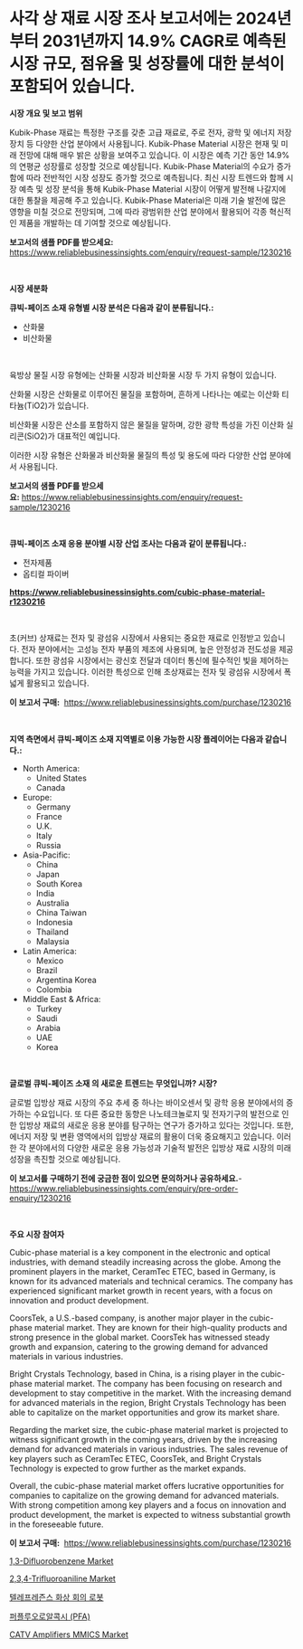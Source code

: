 <p><h1>사각 상 재료 시장 조사 보고서에는 2024년부터 2031년까지 14.9% CAGR로 예측된 시장 규모, 점유율 및 성장률에 대한 분석이 포함되어 있습니다.</h1></p><p><strong>시장 개요 및 보고 범위</strong></p>
<p><p>Kubik-Phase 재료는 특정한 구조를 갖춘 고급 재료로, 주로 전자, 광학 및 에너지 저장 장치 등 다양한 산업 분야에서 사용됩니다. Kubik-Phase Material 시장은 현재 및 미래 전망에 대해 매우 밝은 상황을 보여주고 있습니다. 이 시장은 예측 기간 동안 14.9%의 연평균 성장률로 성장할 것으로 예상됩니다. Kubik-Phase Material의 수요가 증가함에 따라 전반적인 시장 성장도 증가할 것으로 예측됩니다. 최신 시장 트렌드와 함께 시장 예측 및 성장 분석을 통해 Kubik-Phase Material 시장이 어떻게 발전해 나갈지에 대한 통찰을 제공해 주고 있습니다. Kubik-Phase Material은 미래 기술 발전에 많은 영향을 미칠 것으로 전망되며, 그에 따라 광범위한 산업 분야에서 활용되어 각종 혁신적인 제품을 개발하는 데 기여할 것으로 예상됩니다.</p></p>
<p><strong>보고서의 샘플 PDF를 받으세요:</strong> <a href="https://www.reliablebusinessinsights.com/enquiry/request-sample/1230216">https://www.reliablebusinessinsights.com/enquiry/request-sample/1230216</a></p>
<p>&nbsp;</p>
<p><strong>시장 세분화</strong></p>
<p><strong>큐빅-페이즈 소재 유형별 시장 분석은 다음과 같이 분류됩니다.:</strong></p>
<p><ul><li>산화물</li><li>비산화물</li></ul></p>
<p>&nbsp;</p>
<p><p>육방상 물질 시장 유형에는 산화물 시장과 비산화물 시장 두 가지 유형이 있습니다. </p><p>산화물 시장은 산화물로 이루어진 물질을 포함하며, 흔하게 나타나는 예로는 이산화 티타늄(TiO2)가 있습니다. </p><p>비산화물 시장은 산소를 포함하지 않은 물질을 말하며, 강한 광학 특성을 가진 이산화 실리콘(SiO2)가 대표적인 예입니다. </p><p>이러한 시장 유형은 산화물과 비산화물 물질의 특성 및 용도에 따라 다양한 산업 분야에서 사용됩니다.</p></p>
<p><strong>보고서의 샘플 PDF를 받으세요:</strong>&nbsp;<a href="https://www.reliablebusinessinsights.com/enquiry/request-sample/1230216">https://www.reliablebusinessinsights.com/enquiry/request-sample/1230216</a></p>
<p>&nbsp;</p>
<p><strong> 큐빅-페이즈 소재 응용 분야별 시장 산업 조사는 다음과 같이 분류됩니다.:</strong></p>
<p><ul><li>전자제품</li><li>옵티컬 파이버</li></ul></p>
<p><strong><a href="https://www.reliablebusinessinsights.com/cubic-phase-material-r1230216">https://www.reliablebusinessinsights.com/cubic-phase-material-r1230216</a></strong></p>
<p>&nbsp;</p>
<p><p>초(커브) 상재료는 전자 및 광섬유 시장에서 사용되는 중요한 재료로 인정받고 있습니다. 전자 분야에서는 고성능 전자 부품의 제조에 사용되며, 높은 안정성과 전도성을 제공합니다. 또한 광섬유 시장에서는 광신호 전달과 데이터 통신에 필수적인 빛을 제어하는 능력을 가지고 있습니다. 이러한 특성으로 인해 초상재료는 전자 및 광섬유 시장에서 폭넓게 활용되고 있습니다.</p></p>
<p><strong>이 보고서 구매:</strong>&nbsp; <a href="https://www.reliablebusinessinsights.com/purchase/1230216">https://www.reliablebusinessinsights.com/purchase/1230216</a></p>
<p>&nbsp;</p>
<p><strong>지역 측면에서 큐빅-페이즈 소재 지역별로 이용 가능한 시장 플레이어는 다음과 같습니다.:</strong></p>
<p><ul>
    <li>
        North America:
        <ul>
            <li>United States</li>
            <li>Canada</li>
        </ul>
    </li>
    <li>
        Europe:
        <ul>
            <li>Germany</li>
            <li>France</li>
            <li>U.K.</li>
            <li>Italy</li>
            <li>Russia</li>
        </ul>
    </li>
    <li>
        Asia-Pacific:
        <ul>
            <li>China</li>
            <li>Japan</li>
            <li>South Korea</li>
            <li>India</li>
            <li>Australia</li>
            <li>China Taiwan</li>
            <li>Indonesia</li>
            <li>Thailand</li>
            <li>Malaysia</li>
        </ul>
    </li>
    <li>
        Latin America:
        <ul>
            <li>Mexico</li>
            <li>Brazil</li>
            <li>Argentina Korea</li>
            <li>Colombia</li>
        </ul>
    </li>
    <li>
        Middle East & Africa:
        <ul>
            <li>Turkey</li>
            <li>Saudi</li>
            <li>Arabia</li>
            <li>UAE</li>
            <li>Korea</li>
        </ul>
    </li>
    </ul></p>
<p>&nbsp;</p>
<p><strong>글로벌 큐빅-페이즈 소재 의 새로운 트렌드는 무엇입니까? 시장?</strong></p>
<p><p>글로벌 입방상 재료 시장의 주요 추세 중 하나는 바이오센서 및 광학 응용 분야에서의 증가하는 수요입니다. 또 다른 중요한 동향은 나노테크놀로지 및 전자기구의 발전으로 인한 입방상 재료의 새로운 응용 분야를 탐구하는 연구가 증가하고 있다는 것입니다. 또한, 에너지 저장 및 변환 영역에서의 입방상 재료의 활용이 더욱 중요해지고 있습니다. 이러한 각 분야에서의 다양한 새로운 응용 가능성과 기술적 발전은 입방상 재료 시장의 미래 성장을 촉진할 것으로 예상됩니다.</p></p>
<p><strong>이 보고서를 구매하기 전에 궁금한 점이 있으면 문의하거나 공유하세요.</strong>- <a href="https://www.reliablebusinessinsights.com/enquiry/pre-order-enquiry/1230216">https://www.reliablebusinessinsights.com/enquiry/pre-order-enquiry/1230216</a></p>
<p>&nbsp;</p>
<p><strong>주요 시장 참여자</strong></p>
<p><p>Cubic-phase material is a key component in the electronic and optical industries, with demand steadily increasing across the globe. Among the prominent players in the market, CeramTec ETEC, based in Germany, is known for its advanced materials and technical ceramics. The company has experienced significant market growth in recent years, with a focus on innovation and product development.</p><p>CoorsTek, a U.S.-based company, is another major player in the cubic-phase material market. They are known for their high-quality products and strong presence in the global market. CoorsTek has witnessed steady growth and expansion, catering to the growing demand for advanced materials in various industries.</p><p>Bright Crystals Technology, based in China, is a rising player in the cubic-phase material market. The company has been focusing on research and development to stay competitive in the market. With the increasing demand for advanced materials in the region, Bright Crystals Technology has been able to capitalize on the market opportunities and grow its market share.</p><p>Regarding the market size, the cubic-phase material market is projected to witness significant growth in the coming years, driven by the increasing demand for advanced materials in various industries. The sales revenue of key players such as CeramTec ETEC, CoorsTek, and Bright Crystals Technology is expected to grow further as the market expands.</p><p>Overall, the cubic-phase material market offers lucrative opportunities for companies to capitalize on the growing demand for advanced materials. With strong competition among key players and a focus on innovation and product development, the market is expected to witness substantial growth in the foreseeable future.</p></p>
<p><strong>이 보고서 구매:</strong>&nbsp;&nbsp;<a href="https://www.reliablebusinessinsights.com/purchase/1230216">https://www.reliablebusinessinsights.com/purchase/1230216</a></p>
<p><p><a href="https://github.com/RichRobinson5/Market-Research-Report-List-5/blob/main/13-difluorobenzene-market.md">1,3-Difluorobenzene Market</a></p><p><a href="https://github.com/LibbySpencer2018/Market-Research-Report-List-1/blob/main/234-trifluoroaniline-market.md">2,3,4-Trifluoroaniline Market</a></p><p><a href="https://github.com/gambitz1998/Market-Research-Report-List-1/blob/main/468484497818.md">텔레프레즌스 화상 회의 로봇</a></p><p><a href="https://github.com/nhaiquang84/Market-Research-Report-List-1/blob/main/194688397819.md">퍼플루오로알콕시 (PFA)</a></p><p><a href="https://issuu.com/reportprime-2/docs/catv-amplifiers-mmics-market-size-2030.pptx">CATV Amplifiers MMICS Market</a></p></p>